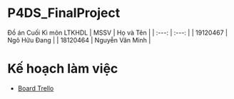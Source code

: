 # P4DS_FinalProject
Đồ án Cuối Kì môn LTKHDL
| MSSV | Họ và Tên |
| :---: | :---: |
| 19120467 | Ngô Hữu Đang | 
| 18120464 | Nguyễn Văn Minh | 

# Kế hoạch làm việc
* [Board Trello](https://trello.com/b/xcs9x6jw/final)
